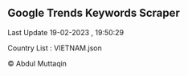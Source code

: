 

## Google Trends Keywords Scraper 
 
Last Update 19-02-2023 , 19:50:29

Country List :
VIETNAM.json



© Abdul Muttaqin 
